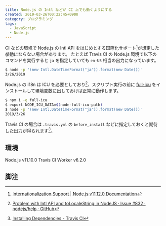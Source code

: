 ```yaml
---
title: Node.js の Intl などが CI 上でも動くようにする
created: 2019-03-26T00:22:45+0900
category: プログラミング
tags:
  - JavaScript
  - Node.js
---
```

CI などの環境で Node.js の Intl API をはじめとする国際化サポート[^1]が想定した挙動にならない場合があります。
たとえば Travis CI の Node.js 環境で以下のコマンドを実行すると `ja` を指定していても `en-US` 相当の出力になっています。

```bash
$ node -p '(new Intl.DateTimeFormat("ja")).format(new Date())'
3/26/2019
```

Node.js の i18n は ICU を必要としており[^2]、スクリプト実行の前に [full-icu](https://www.npmjs.com/package/full-icu) をインストールして環境変数に出しておけば正常に動作します。

```bash
$ npm i -g full-icu
$ export NODE_ICU_DATA=$(node-full-icu-path)
$ node -p '(new Intl.DateTimeFormat("ja")).format(new Date())'
2019/3/26
```

Travis CI の場合は `.travis.yml` の `before_install` などに指定しておくと期待した出力が得られます[^3]。

## 環境

Node.js v11.10.0
Travis CI Worker v6.2.0

## 脚注

[^1]: [Internationalization Support | Node.js v11.12.0 Documentation](https://nodejs.org/api/intl.html)
[^2]: [Problem with Intl API and toLocaleString in NodeJS · Issue #832 · nodejs/help · GitHub](https://github.com/nodejs/help/issues/832)
[^3]: [Installing Dependencies - Travis CI](https://docs.travis-ci.com/user/installing-dependencies/)
